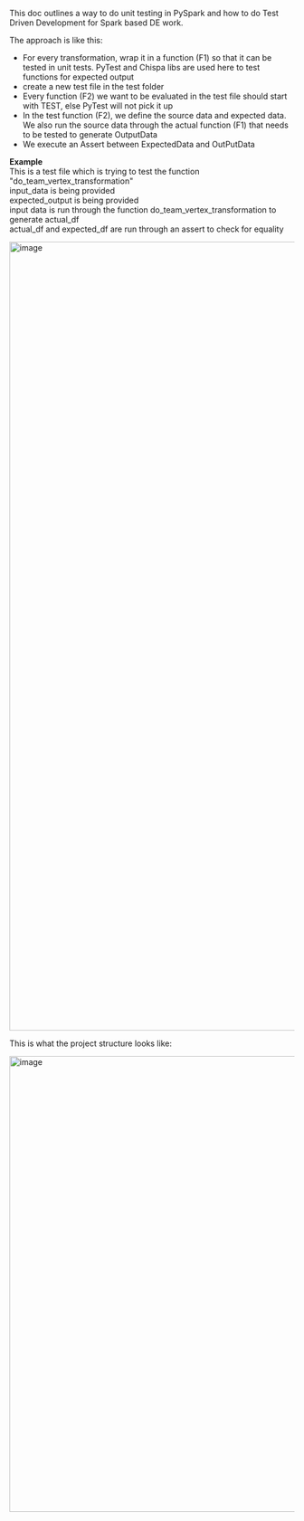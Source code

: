 This doc outlines a way to do unit testing in PySpark and how to do Test Driven Development for Spark based DE work.  

The approach is like this:  
- For every transformation, wrap it in a function (F1) so that it can be tested in unit tests. PyTest and Chispa libs are used here to test functions for expected output  
- create a new test file in the test folder
- Every function (F2) we want to be evaluated in the test file should start with TEST, else PyTest will not pick it up
- In the test function (F2), we define the source data and expected data. We also run the source data through the actual function (F1) that needs to be tested to generate OutputData
- We execute an Assert between ExpectedData and OutPutData

**Example**  
This is a test file which is trying to test the function "do_team_vertex_transformation"    
 input_data is being provided  
 expected_output is being provided  
 input data is run through the function do_team_vertex_transformation to generate actual_df  
 actual_df and expected_df are run through an assert to check for equality


<img width="1395" alt="image" src="https://github.com/user-attachments/assets/a31f39ee-1cd6-4cee-82cf-8a958f0d8e5f" />  

This is what the project structure looks like:  

<img width="806" alt="image" src="https://github.com/user-attachments/assets/890a9e7a-9d73-4d8d-a07d-e759e822203e" />

